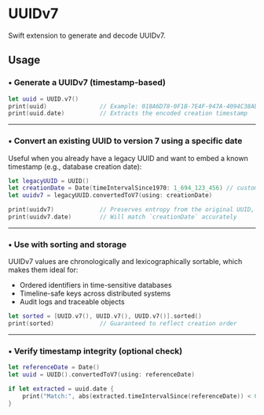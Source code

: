 # UUIDv7

Swift extension to generate and decode UUIDv7.

## Usage

### • Generate a UUIDv7 (timestamp-based)

```swift
let uuid = UUID.v7()
print(uuid)               // Example: 018A6D78-0F1B-7E4F-947A-4094C38ADCE1
print(uuid.date)          // Extracts the encoded creation timestamp
```

---

### • Convert an existing UUID to version 7 using a specific date

Useful when you already have a legacy UUID and want to embed a known timestamp (e.g., database creation date):

```swift
let legacyUUID = UUID()
let creationDate = Date(timeIntervalSince1970: 1_694_123_456) // custom timestamp
let uuidv7 = legacyUUID.convertedToV7(using: creationDate)

print(uuidv7)             // Preserves entropy from the original UUID, injects timestamp
print(uuidv7.date)        // Will match `creationDate` accurately
```

---

### • Use with sorting and storage

UUIDv7 values are chronologically and lexicographically sortable, which makes them ideal for:

- Ordered identifiers in time-sensitive databases  
- Timeline-safe keys across distributed systems  
- Audit logs and traceable objects

```swift
let sorted = [UUID.v7(), UUID.v7(), UUID.v7()].sorted()
print(sorted)             // Guaranteed to reflect creation order
```

---

### • Verify timestamp integrity (optional check)

```swift
let referenceDate = Date()
let uuid = UUID().convertedToV7(using: referenceDate)

if let extracted = uuid.date {
    print("Match:", abs(extracted.timeIntervalSince(referenceDate)) < 0.001)
}
```
